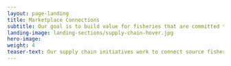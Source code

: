 ```yaml
---
layout: page-landing
title: Marketplace Connections
subtitle: Our goal is to build value for fisheries that are committed to fishery improvement. 
landing-image: landing-sections/supply-chain-hover.jpg
hero-image:
weight: 4
teaser-text: Our supply chain initiatives work to connect source fisheries with international and premium markets. Our goal is to build value for fisheries that are committed to fishery improvement. We help strengthen relationships among fisheries, seafood buyers, and other stakeholders in the global seafood marketplace. Recent efforts include the Salmon FIP Partnership and our international "Let's Talk Fish" series that convenes stakeholders from across seafood supply chains. 
---
```

